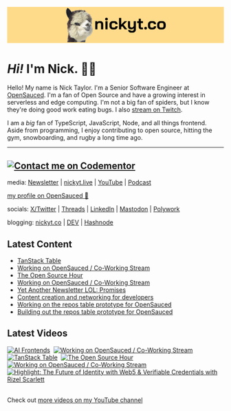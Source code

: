 <a href="https://www.nickyt.co" title="My website"><img src="github-banner.png" alt="An alpaca grinning with the words livecoding.ca beside them" /></a>

# <em>Hi!</em> I'm Nick. 👋🏻

Hello! My name is Nick Taylor. I'm a Senior Software Engineer at [OpenSauced](https://opensauced.pizza). I'm a fan of Open Source and have a growing interest in serverless and edge computing. I'm not a big fan of spiders, but I know they're doing good work eating bugs. I also [stream on Twitch](https://nickyt.live).

I am a <em>big</em> fan of TypeScript, JavaScript, Node, and all things frontend. Aside from programming, I enjoy contributing to open source, hitting the gym, snowboarding, and rugby a long time ago.

---
[![Contact me on Codementor](https://www.codementor.io/m-badges/nickytonline/im-a-cm-b.svg)](https://www.codementor.io/@nickytonline?refer=badge)
---

media: [Newsletter](https://www.iamdeveloper.com/pages/newsletter/) | [nickyt.live](https://nickyt.live) | [YouTube](https://www.youtube.com/channel/UCBLlEq0co24VFJIMEHNcPOQ) | [Podcast](https://pod.iamdeveloper.com)

[my profile on OpenSauced 🍕](https://app.opensauced.pizza/user/nickytonline/card)

socials: [X/Twitter](https://twitter.com/nickytonline) | [Threads](https://www.threads.net/@nickytonline) | [LinkedIn](https://www.linkedin.com/in/nickytonline) | [Mastodon](https://toot.cafe/@nickytonline) | [Polywork](https://polywork.com/nickytonline)

blogging: [nickyt.co](https://www.nickyt.co) | [DEV](https://dev.to/nickytonline) | [Hashnode](https://hashnode.iamdeveloper.com)

## Latest Content

<!-- BLOG-POST-LIST:START -->
- [TanStack Table](https://www.twitch.tv/videos/2110636096)
- [Working on OpenSauced / Co-Working Stream](https://www.twitch.tv/videos/2110517374)
- [The Open Source Hour](https://www.twitch.tv/videos/2109710675)
- [Working on OpenSauced / Co-Working Stream](https://www.twitch.tv/videos/2108680785)
- [Yet Another Newsletter LOL: Promises](https://buttondown.email/nickytonline/archive/yet-another-newsletter-lol-promises/)
- [Content creation and networking for developers](https://www.twitch.tv/videos/2104976550)
- [Working on the repos table prototype for OpenSauced](https://www.twitch.tv/videos/2104110361)
- [Building out the repos table prototype for OpenSauced](https://www.twitch.tv/videos/2103142057)
<!-- BLOG-POST-LIST:END -->

## Latest Videos

<!-- VIDEO-LIST:START --><div><a href="https://www.youtube.com/watch?v=3Ifiw4QBZCs" title="AI Frontends"><img src="https://i4.ytimg.com/vi/3Ifiw4QBZCs/hqdefault.jpg" alt="AI Frontends" width="360" height="270" /></a>&nbsp;&nbsp;<a href="https://www.youtube.com/watch?v=TpIIh92uKc8" title="Working on OpenSauced / Co-Working Stream"><img src="https://i1.ytimg.com/vi/TpIIh92uKc8/hqdefault.jpg" alt="Working on OpenSauced / Co-Working Stream" width="360" height="270" /></a>&nbsp;&nbsp;<a href="https://www.youtube.com/watch?v=7npOWr4ogd8" title="TanStack Table"><img src="https://i4.ytimg.com/vi/7npOWr4ogd8/hqdefault.jpg" alt="TanStack Table" width="360" height="270" /></a>&nbsp;&nbsp;<a href="https://www.youtube.com/watch?v=iOKodfuCsHk" title="The Open Source Hour"><img src="https://i2.ytimg.com/vi/iOKodfuCsHk/hqdefault.jpg" alt="The Open Source Hour" width="360" height="270" /></a>&nbsp;&nbsp;<a href="https://www.youtube.com/watch?v=d1vrDMHoo1U" title="Working on OpenSauced / Co-Working Stream"><img src="https://i1.ytimg.com/vi/d1vrDMHoo1U/hqdefault.jpg" alt="Working on OpenSauced / Co-Working Stream" width="360" height="270" /></a>&nbsp;&nbsp;<a href="https://www.youtube.com/watch?v=-eiejwpX10U" title="Highlight: The Future of Identity with Web5 & Verifiable Credentials with Rizel Scarlett"><img src="https://i2.ytimg.com/vi/-eiejwpX10U/hqdefault.jpg" alt="Highlight: The Future of Identity with Web5 & Verifiable Credentials with Rizel Scarlett" width="360" height="270" /></a>&nbsp;&nbsp;</div><!-- VIDEO-LIST:END -->

Check out [more videos on my YouTube channel](https://www.youtube.com/channel/UCBLlEq0co24VFJIMEHNcPOQ)
